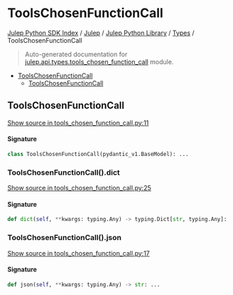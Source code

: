 # ToolsChosenFunctionCall

[Julep Python SDK Index](../../../README.md#julep-python-sdk-index) / [Julep](../../index.md#julep) / [Julep Python Library](../index.md#julep-python-library) / [Types](./index.md#types) / ToolsChosenFunctionCall

> Auto-generated documentation for [julep.api.types.tools_chosen_function_call](../../../../../../../julep/api/types/tools_chosen_function_call.py) module.

- [ToolsChosenFunctionCall](#toolschosenfunctioncall)
  - [ToolsChosenFunctionCall](#toolschosenfunctioncall-1)

## ToolsChosenFunctionCall

[Show source in tools_chosen_function_call.py:11](../../../../../../../julep/api/types/tools_chosen_function_call.py#L11)

#### Signature

```python
class ToolsChosenFunctionCall(pydantic_v1.BaseModel): ...
```

### ToolsChosenFunctionCall().dict

[Show source in tools_chosen_function_call.py:25](../../../../../../../julep/api/types/tools_chosen_function_call.py#L25)

#### Signature

```python
def dict(self, **kwargs: typing.Any) -> typing.Dict[str, typing.Any]: ...
```

### ToolsChosenFunctionCall().json

[Show source in tools_chosen_function_call.py:17](../../../../../../../julep/api/types/tools_chosen_function_call.py#L17)

#### Signature

```python
def json(self, **kwargs: typing.Any) -> str: ...
```
